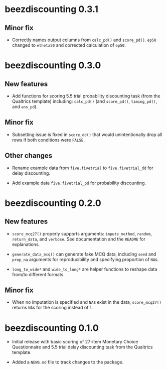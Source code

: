 # beezdiscounting 0.3.1

## Minor fix

* Correctly names output columns from `calc_pd()` and `score_pd()`. `ep50` changed to `etheta50` and corrected calculation of `ep50`.

# beezdiscounting 0.3.0

## New features

* Add functions for scoring 5.5 trial probability discounting task (from the Qualtrics template) including: `calc_pd()`
(and `score_pd()`, `timing_pd()`, and `ans_pd`).

## Minor fix

* Subsetting issue is fixed in `score_dd()` that would unintentionally drop all rows if both conditions were `FALSE`.

## Other changes

* Rename example data from `five.fivetrial` to `five.fivetrial_dd` for delay discounting.

* Add example data `five.fivetrial_pd` for probability discounting.

# beezdiscounting 0.2.0

## New features

* `score_mcq27()` properly supports arguments: `impute_method`, `random`, `return_data`, and `verbose`. 
See documentation and the `README` for explanations.

* `generate_data_mcq()` can generate fake MCQ data, including `seed` and `prop_na` arguments for 
reproducibility and specifying proportion of `NA`s. 

* `long_to_wide*` and `wide_to_long*` are helper functions to reshape data from/to different formats.

## Minor fix

* When no imputation is specified and `NA`s exist in the data, `score_mcq27()` returns `NA`s for the scoring
instead of 1.

# beezdiscounting 0.1.0

* Initial release with basic scoring of 27-item Monetary Choice Questionnaire and 5.5 trial delay discounting task from the Qualtrics template.

* Added a `NEWS.md` file to track changes to the package.
